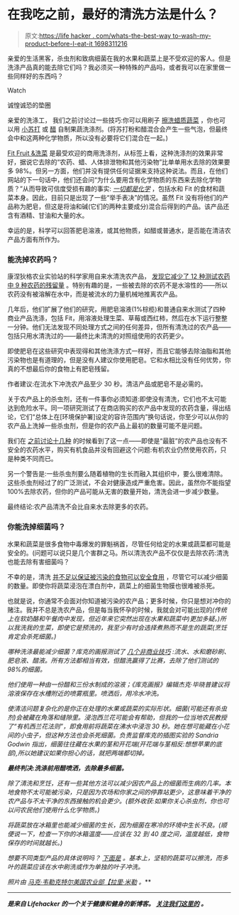 # 在我吃之前，最好的清洗方法是什么？

> 原文:[https://life hacker . com/whats-the-best-way to-wash-my-product-before-I-eat-it 1698311216](https://lifehacker.com/whats-the-best-way-to-wash-my-produce-before-i-eat-it-1698311216)

亲爱的生活黑客，杀虫剂和致病细菌在我的水果和蔬菜上是不受欢迎的客人。但是洗涤产品真的能去除它们吗？我必须买一种特殊的产品吗，或者我可以在家里做一些同样好的东西吗？

Watch

诚惶诚恐的垫圈

亲爱的洗涤工，
我们之前讨论过一些技巧:你可以用刷子 [擦洗蜡质蔬菜](http://lifehacker.com/wash-hard-fruits-and-vegetables-with-a-brush-to-reduce-1693195379) ，你也可以用 [小苏打](http://lifehacker.com/mix-baking-soda-and-water-for-a-cheap-effective-diy-ve-5906220) 或 [醋](http://lifehacker.com/rinse-berries-in-a-vinegar-solution-to-keep-them-fresh-5888601) 自制果蔬洗涤剂。(将苏打粉和醋混合会产生一些气泡，但最终会中和这两种化学物质，所以没有必要将它们混合在一起。)

[Fit Fruit &洗菜](http://www.fitorganic.com/products/fit-ogranic-12-oz-spray-produce-wash) 是最受欢迎的商用洗涤剂，从标签上看，这种洗涤剂的效果非常好，据说它去除的“农药、蜡、人体排泄物和其他污染物”比单单用水去除的效果要多 98%。但另一方面，他们并没有提供任何证据来支持这种说法。而且，在他们网站的下一句话中，他们还会问“为什么要用含有化学物质的东西来去除化学物质？”从而导致可信度受损有趣的事实: [*一切都是化学*](http://chemistry.about.com/od/chemistryarticles/f/Is-Everything-A-Chemical.htm) ，包括水和 Fit 的食材和蔬菜本身。因此，目前只是出现了一些“举手表决”的情况。虽然 Fit 没有将他们的产品称为肥皂，但这是将油和碱(它们的两种主要成分)混合后得到的产品。该产品还含有酒精、甘油和大量的水。

幸运的是，科学可以回答肥皂溶液，或其他物质，如醋或普通水，是否能在清洁农产品方面有所作为。

### 能洗掉农药吗？

康涅狄格农业实验站的科学家用自来水清洗农产品， [发现它减少了 12 种测试农药中 9 种农药的残留量](http://www.ct.gov/caes/cwp/view.asp?a=2815&q=376676) 。特别有趣的是，一些被去除的农药不是水溶性的——所以农药没有被溶解在水中，而是被流水的力量机械地推离农产品。

几年后，他们扩展了他们的研究，用肥皂溶液(1%棕榄)和普通自来水测试了四种商业产品洗涤，包括 Fit，用溶液处理生菜、草莓或西红柿，然后在水下运行整整一分钟。他们无法发现不同处理方式之间的任何差异，但所有清洗过的农产品——包括只用水清洗过的——最终比未清洗的对照组使用的农药更少。

即使肥皂在这些研究中表现得和其他洗涤方式一样好，而且它能够去除油脂和其他污染物也是有道理的，但是没有人建议你使用肥皂。它和水相比没有任何优势，你真的不想最后你的食物上有肥皂残留。

作者建议:在流水下冲洗农产品至少 30 秒。清洁产品或肥皂不是必需的。

关于农产品上的杀虫剂，还有一件事你必须知道:即使没有清洗，它们也不太可能达到危险水平。同一项研究测试了在商店购买的农产品中发现的农药含量，得出结论，它们“总体上在[环境保护署]设定的容许范围内”换句话说，你至少可以从你的农产品上洗掉一些杀虫剂，但是你的农产品上最初的数量可能不是问题。

我们在 [之前讨论十几种](https://lifehacker.com/why-you-shouldnt-buy-organic-based-on-the-dirty-dozen-1689190822) 的时候看到了这一点——即使是“最脏”的农产品也没有不安全的农药水平，购买有机食品并没有回避这个问题:有机农业仍然使用农药，只是种类不同而已。

另一个警告是:一些杀虫剂要么随着植物的生长而融入其组织中，要么很难清除。这些杀虫剂经过了的广泛测试，不会对健康造成严重危害。因此，虽然你不能指望 100%去除农药，但你的产品可能从无害的数量开始，清洗会进一步减少数量。

最终结论:农产品清洗不会比自来水去除更多的农药。

### 你能洗掉细菌吗？

水果和蔬菜是很多食物中毒爆发的罪魁祸首，尽管任何给定的水果或蔬菜都可能是安全的。(问题可以说只是几个害群之马。所以清洗农产品不仅仅是去除农药:清洗也能去除有害细菌吗？

不幸的是，清洗 [并不足以保证被污染的食物可以安全食用](http://www.livescience.com/32250-does-washing-fruits-and-vegetables-make-them-safe.html) ，尽管它可以减少细菌的数量。即使你将蔬菜浸泡在漂白剂中，蔬菜上的细菌生物膜也很难被杀死。

也就是说，你通常不会面对你知道被污染的农产品；更多时候，你只是想对冲你的赌注。我并不总是洗农产品，但是每当我怀孕的时候，我就会对可能出现的[](http://en.wikipedia.org/wiki/Listeria)*(传统上在软奶酪和午餐肉中发现，但近年来它突然出现在水果和蔬菜中)更加多疑。)所以我洗我的生菜，即使它是预洗的，我至少有时会选择煮熟而不是生的蔬菜(烹饪肯定会杀死细菌。)*

*哪种洗涤最能减少细菌？*库克的画报*测试了 [几个非商业技巧](http://www.npr.org/templates/story/story.php?storyId=14540742) :流水、水和磨砂刷、肥皂液、醋液。所有方法都相当有效，但醋洗赢得了比赛，去除了他们测试的 98%的细菌。*

*他们使用一种由一份醋和三份水制成的溶液；《库克画报》编辑杰克·毕晓普建议将溶液保存在水槽附近的喷雾瓶里。喷洒后，用冷水冲洗。*

*使清洁问题复杂化的是你正在处理的水果或蔬菜的实际形状。细菌(可能还有杀虫剂)会被藏在角落和缝隙里。浸泡西兰花可能会有帮助，但我的一位当地农民教授了“有机西兰花法则”，即食用前将蔬菜在沸水中浸泡 30 秒。她在想可能藏在小花间的小虫子，但这种方法也会杀死细菌。负责监督库克的插图实验的 Sandria Godwin 指出，细菌往往藏在水果的茎和开花端(开花端与茎相反:想想苹果的底部),所以她建议如果你担心的话，就把两端都切掉。*

***最终判决:洗涤前用醋喷洒，去除最多细菌。***

*除了清洗和烹饪，还有一些其他方法可以减少因农产品上的细菌而生病的几率。本地食物不太可能被污染，只是因为农场和你家之间的停靠站更少，这意味着干净的农产品与不太干净的东西接触的机会更少。(额外收获:如果你关心杀虫剂，你也可以问农民他们使用什么化学物质。)*

*将蔬菜放在冰箱里也能减少细菌的生长，因为细菌在寒冷的环境中生长不良。(顺便说一下，检查一下你的冰箱温度——应该在 32 到 40 度之间，温度越低，食物保存的时间就越长。)*

*想要不同类型产品的具体说明吗？ [下面是](http://www.ext.colostate.edu/pubs/foodnut/09380.html) 。基本上，坚韧的蔬菜可以擦洗，而多叶的蔬菜应该在水中刷洗或作为单独的叶子冲洗。*

**照片由* [*马克·韦勒克特尔*](https://www.flickr.com/photos/mawel/2223753924)*[*美国农业部*](https://www.flickr.com/photos/usdagov/8580125410)*[*【拉里·米勒*](https://www.flickr.com/photos/grassvalleylarry/8091435035) *。****

* * *

**[](http://vitals.lifehacker.com/)**是来自 Lifehacker 的一个关于健康和健身的新博客。* [*关注我们这里的*](https://twitter.com/VitalsLH) *。****